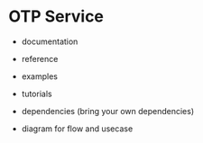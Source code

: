 # OTP Service

- documentation
- reference
- examples
- tutorials


- dependencies (bring your own dependencies)
- diagram for flow and usecase
